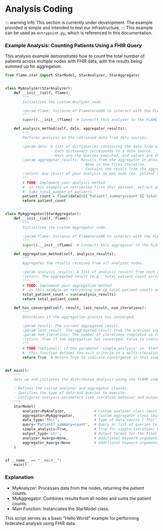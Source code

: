 # Analysis Coding
::: warning Info
This section is currently under development. The example provided is simple and intended to test our infrastructure.
:::
This example can be used as `entrypoint.py`, which is referenced in this documentation.

### Example Analysis: Counting Patients Using a FHIR Query

This analysis example demonstrates how to count the total number of patients across multiple nodes with FHIR data, 
with the results being summed up for aggregation.

```python
from flame.star import StarModel, StarAnalyzer, StarAggregator


class MyAnalyzer(StarAnalyzer):
    def __init__(self, flame):
        """
        Initializes the custom Analyzer node.

        :param flame: Instance of FlameCoreSDK to interact with the FLAME components.
        """
        super().__init__(flame)  # Connects this analyzer to the FLAME components

    def analysis_method(self, data, aggregator_results):
        """
        Performs analysis on the retrieved data from data sources.

        :param data: A list of dictionaries containing the data from each data source.
                     - Each dictionary corresponds to a data source.
                     - Keys are the queries executed, and values are the results (dict for FHIR, str for S3).
        :param aggregator_results: Results from the aggregator in previous iterations.
                                   - None in the first iteration.
                                   - Contains the result from the aggregator's aggregation_method in subsequent iterations.
        :return: Any result of your analysis on one node (ex. patient count).
        """
        # TODO: Implement your analysis method
        #  in this example we retrieving first fhir dataset, extract patient counts,
        #  take total number of patients
        patient_count = float(data[0]['Patient?_summary=count']['total'])
        return patient_count


class MyAggregator(StarAggregator):
    def __init__(self, flame):
        """
        Initializes the custom Aggregator node.

        :param flame: Instance of FlameCoreSDK to interact with the FLAME components.
        """
        super().__init__(flame)  # Connects this aggregator to the FLAME components

    def aggregation_method(self, analysis_results):
        """
        Aggregates the results received from all analyzer nodes.

        :param analysis_results: A list of analysis results from each analyzer node.
        :return: The aggregated result (e.g., total patient count across all analyzers).
        """
        # TODO: Implement your aggregation method
        #  in this example we retrieving sum up total patient counts across all nodes
        total_patient_count = sum(analysis_results)
        return total_patient_count

    def has_converged(self, result, last_result, num_iterations):
        """
        Determines if the aggregation process has converged.

        :param result: The current aggregated result.
        :param last_result: The aggregated result from the previous iteration.
        :param num_iterations: The number of iterations completed so far.
        :return: True if the aggregation has converged; False to continue iterations.
        """
        # TODO (optional): if the parameter 'simple_analysis' in 'StarModel' is set to False,
        #  this function defines the exit criteria in a multi-iterative analysis (otherwise ignored)
        return True  # Return True to indicate convergence in this simple analysis


def main():
    """
    Sets up and initiates the distributed analysis using the FLAME components.

    - Defines the custom analyzer and aggregator classes.
    - Specifies the type of data and queries to execute.
    - Configures analysis parameters like iteration behavior and output format.
    """
    StarModel(
        analyzer=MyAnalyzer,             # Custom analyzer class (must inherit from StarAnalyzer)
        aggregator=MyAggregator,         # Custom aggregator class (must inherit from StarAggregator)
        data_type='fhir',                # Type of data source ('fhir' or 's3')
        query='Patient?_summary=count',  # Query or list of queries to retrieve data
        simple_analysis=True,            # True for single-iteration; False for multi-iterative analysis
        output_type='str',               # Output format for the final result ('str', 'bytes', or 'pickle')
        analyzer_kwargs=None,            # Additional keyword arguments for the custom analyzer constructor (i.e. MyAnalyzer)
        aggregator_kwargs=None           # Additional keyword arguments for the custom aggregator constructor (i.e. MyAggregator)
    )


if __name__ == "__main__":
    main()


```

### Explanation
- MyAnalyzer: Processes data from the nodes, returning the patient counts.
- MyAggregator: Combines results from all nodes and sums the patient counts.
- Main Function: Instanciates the StarModel class.

This script serves as a basic "Hello World" example for performing federated analysis using FHIR data.



